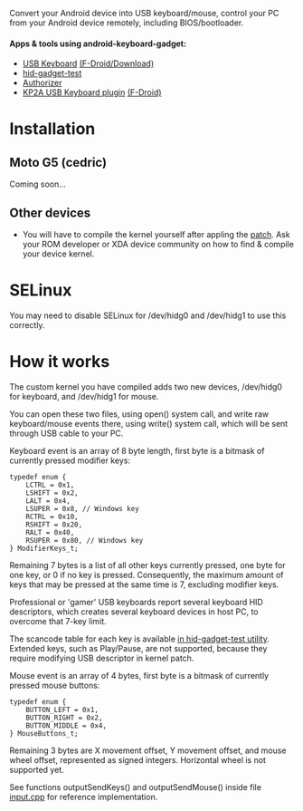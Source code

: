 Convert your Android device into USB keyboard/mouse, control your PC from your Android device remotely, including BIOS/bootloader.

#### Apps & tools using android-keyboard-gadget:
* [USB Keyboard](https://github.com/nift4/android-keyboard-gadget/tree/app?files=1) [(F-Droid/Download)](https://apt.izzysoft.de/fdroid/index/apk/remote.hid.keyboard.client)
* [hid-gadget-test](https://github.com/nift4/android-keyboard-gadget/tree/jni?files=1)
* [Authorizer](https://github.com/tejado/Authorizer)
* [KP2A USB Keyboard plugin](https://play.google.com/store/apps/details?id=th.in.whs.k2ausbkbd) [(F-Droid)](https://apt.izzysoft.de/fdroid/index/apk/th.in.whs.k2ausbkbd)

Installation
============

Moto G5 (cedric)
----------------

Coming soon...

Other devices
-------------

- You will have to compile the kernel yourself after appling the [patch](https://github.com/nift4/android-keyboard-gadget/blob/master/patch.md). Ask your ROM developer or XDA device community on how to find & compile your device kernel.

SELinux
=======

You may need to disable SELinux for /dev/hidg0 and /dev/hidg1 to use this correctly.

How it works
============

The custom kernel you have compiled adds two new devices, /dev/hidg0 for keyboard, and /dev/hidg1 for mouse.

You can open these two files, using open() system call,
and write raw keyboard/mouse events there, using write() system call,
which will be sent through USB cable to your PC.

Keyboard event is an array of 8 byte length, first byte is a bitmask of currently pressed modifier keys:

	typedef enum {
		LCTRL = 0x1,
		LSHIFT = 0x2,
		LALT = 0x4,
		LSUPER = 0x8, // Windows key
		RCTRL = 0x10,
		RSHIFT = 0x20,
		RALT = 0x40,
		RSUPER = 0x80, // Windows key
	} ModifierKeys_t;

Remaining 7 bytes is a list of all other keys currently pressed, one byte for one key, or 0 if no key is pressed.
Consequently, the maximum amount of keys that may be pressed at the same time is 7, excluding modifier keys.

Professional or 'gamer' USB keyboards report several keyboard HID descriptors, which creates several keyboard devices in host PC,
to overcome that 7-key limit.

The scancode table for each key is available [in hid-gadget-test utility](https://github.com/nift4/android-keyboard-gadget/tree/jni/jni/hid-gadget-test.c#L33).
Extended keys, such as Play/Pause, are not supported, because they require modifying USB descriptor in kernel patch.

Mouse event is an array of 4 bytes, first byte is a bitmask of currently pressed mouse buttons:

	typedef enum {
		BUTTON_LEFT = 0x1,
		BUTTON_RIGHT = 0x2,
		BUTTON_MIDDLE = 0x4,
	} MouseButtons_t;

Remaining 3 bytes are X movement offset, Y movement offset, and mouse wheel offset, represented as signed integers.
Horizontal wheel is not supported yet.

See functions outputSendKeys() and outputSendMouse() inside file [input.cpp](https://github.com/nift4/android-keyboard-gadget/tree/master/app/input.cpp)
for reference implementation.
